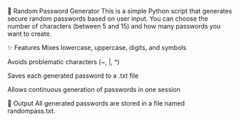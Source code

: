 🔐 Random Password Generator
This is a simple Python script that generates secure random passwords based on user input. You can choose the number of characters (between 5 and 15) and how many passwords you want to create.

✨ Features
Mixes lowercase, uppercase, digits, and symbols

Avoids problematic characters (~, |, ^)

Saves each generated password to a .txt file

Allows continuous generation of passwords in one session

📂 Output
All generated passwords are stored in a file named randompass.txt.
